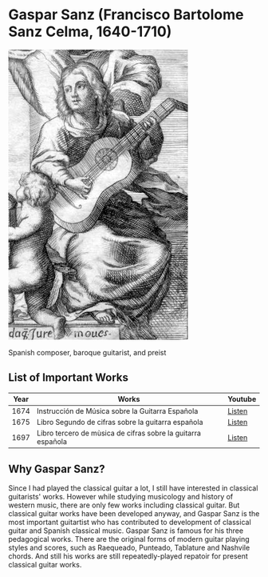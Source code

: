 # Gaspar Sanz (Francisco Bartolome Sanz Celma, 1640-1710)

![portrait](./gaspar_sanz_portrait.jpg)

Spanish composer, baroque guitarist, and preist

## List of Important Works

| Year | Works | Youtube | 
| ---- | ----- | ------- |
| 1674 | Instrucción de Música sobre la Guitarra Española | [Listen](https://youtu.be/MOcsy1Ewj6M?feature=shared) |
| 1675 | Libro Segundo de cifras sobre la guitarra española | [Listen]() |
| 1697 | Libro tercero de mùsica de cifras sobre la guitarra española | [Listen]() |

## Why Gaspar Sanz?
Since I had played the classical guitar a lot, I still have interested in classical guitarists' works. However while studying musicology and history of western music, there are only few works including classical guitar. But classical guitar works have been developed anyway, and Gaspar Sanz is the most important guitartist who has contributed to development of classical guitar and Spanish classical music.
Gaspar Sanz is famous for his three pedagogical works. There are the original forms of modern guitar playing styles and scores, such as Raequeado, Punteado, Tablature and Nashvile chords. And still his works are still repeatedly-played repatoir for present classical guitar works.
